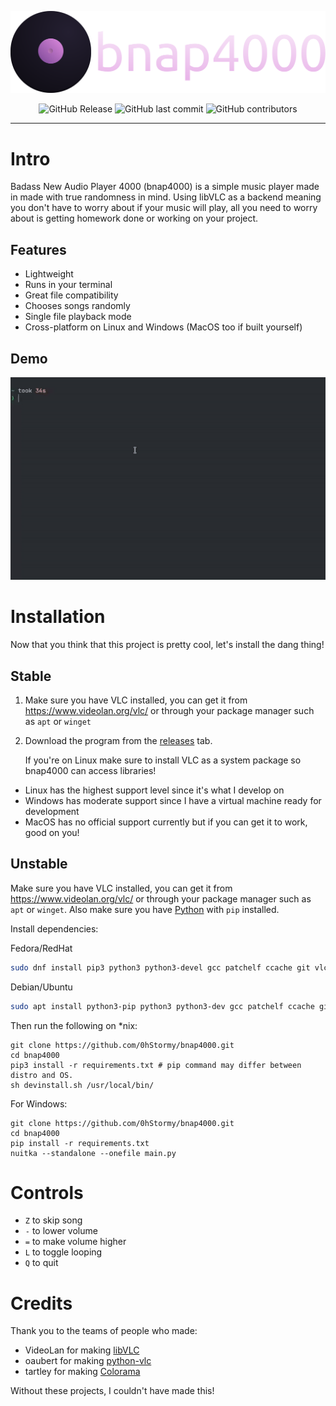 ![bnap4000](.github/full.svg)

<p align="center">
    <img alt="GitHub Release" class="badge" src="https://img.shields.io/github/v/release/0hstormy/bnap4000">
    <img alt="GitHub last commit" class="badge" src="https://img.shields.io/github/last-commit/0hstormy/bnap4000">
    <img alt="GitHub contributors" src="https://img.shields.io/github/contributors/0hstormy/bnap4000">
</p>

---

# Intro

Badass New Audio Player 4000 (bnap4000) is a simple music player made in made with true randomness in mind. Using libVLC as a backend meaning you don't have to worry about if your music will play, all you need to worry about is getting homework done or working on your project.

## Features

* Lightweight
* Runs in your terminal
* Great file compatibility
* Chooses songs randomly
* Single file playback mode
* Cross-platform on Linux and Windows (MacOS too if built yourself)

## Demo

![bnap4000](.github/demo.gif)

# Installation

Now that you think that this project is pretty cool, let's install the dang thing!

## Stable

1. Make sure you have VLC installed, you can get it from https://www.videolan.org/vlc/ or through your package manager such as `apt` or `winget`
2. Download the program from the [releases](https://github.com/0hStormy/bnap4000/releases) tab.

    If you're on Linux make sure to install VLC as a system package so bnap4000 can access libraries!

* Linux has the highest support level since it's what I develop on
* Windows has moderate support since I have a virtual machine ready for development
* MacOS has no official support currently but if you can get it to work, good on you!

## Unstable

Make sure you have VLC installed, you can get it from https://www.videolan.org/vlc/ or through your package manager such as `apt` or `winget`. Also make sure you have [Python](https://python.org) with `pip` installed.

Install dependencies:

Fedora/RedHat
``` bash
sudo dnf install pip3 python3 python3-devel gcc patchelf ccache git vlc -y
```

Debian/Ubuntu
``` bash
sudo apt install python3-pip python3 python3-dev gcc patchelf ccache git vlc -y
```

Then run the following on *nix:

```
git clone https://github.com/0hStormy/bnap4000.git
cd bnap4000
pip3 install -r requirements.txt # pip command may differ between distro and OS.
sh devinstall.sh /usr/local/bin/
```

For Windows:

```
git clone https://github.com/0hStormy/bnap4000.git
cd bnap4000
pip install -r requirements.txt
nuitka --standalone --onefile main.py
```

# Controls

* `Z` to skip song
* `-` to lower volume
* `=` to make volume higher
* `L` to toggle looping
* `Q` to quit

# Credits

Thank you to the teams of people who made:

* VideoLan for making [libVLC](https://www.videolan.org/vlc/libvlc.html)
* oaubert for making [python-vlc](https://pypi.org/project/python-vlc/)
* tartley for making [Colorama](https://pypi.org/project/colorama/)

Without these projects, I couldn't have made this!